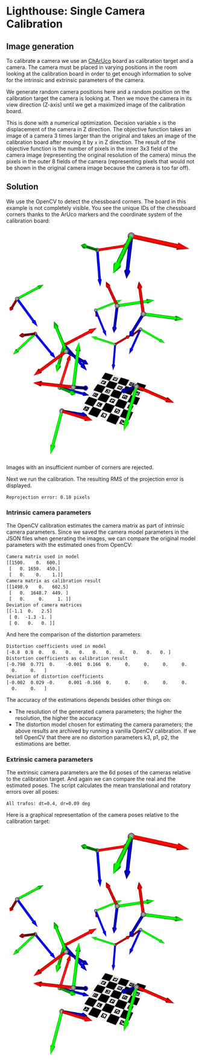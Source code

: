 # Lighthouse: Single Camera Calibration

## Image generation

To calibrate a camera we use an [ChArUco](https://docs.opencv.org/master/df/d4a/tutorial_charuco_detection.html) board as calibration target and a camera. The camera must be placed in varying positions in the room looking at the calibration board in order to get enough information to solve for the intrinsic and extrinsic parameters of the camera.

We generate random camera positions here and a random position on the calibration target the camera is looking at. Then we move the camera in its view direction (Z-axis) until we get a maximized image of the calibration board.

This is done with a numerical optimization. Decision variable `x` is the displacement of the camera in Z direction. The objective function takes an image of a camera 3 times larger than the original and takes an image of the calibration board after moving it by `x` in Z direction. The result of the objective function is the number of pixels in the inner 3x3 field of the camera image (representing the original resolution of the camera) minus the pixels in the outer 8 fields of the camera (representing pixels that would not be shown in the original camera image because the camera is too far off).

## Solution

We use the OpenCV to detect the chessboard corners. The board in this example is not completely visible. You see the unique IDs of the chessboard corners thanks to the ArUco markers and the coordinate system of the calibration board:

![](images/extrinsics.png)

Images with an insufficient number of corners are rejected.

Next we run the calibration. The resulting RMS of the projection error is displayed.

```
Reprojection error: 0.18 pixels
```

### Intrinsic camera parameters

The OpenCV calibration estimates the camera matrix as part of intrinsic camera parameters. Since we saved the camera model parameters in the JSON files when generating the images, we can compare the original model parameters with the estimated ones from OpenCV:

```
Camera matrix used in model
[[1500.    0.  600.]
 [   0. 1650.  450.]
 [   0.    0.    1.]]
Camera matrix as calibration result
[[1498.9    0.   602.5]
 [   0.  1648.7  449. ]
 [   0.     0.     1. ]]
Deviation of camera matrices
[[-1.1  0.   2.5]
 [ 0.  -1.3 -1. ]
 [ 0.   0.   0. ]]
```

And here the comparison of the distortion parameters:

```
Distortion coefficients used in model
[-0.8  0.8  0.   0.   0.   0.   0.   0.   0.   0.   0.   0. ]
Distortion coefficients as calibration result
[-0.798  0.771  0.    -0.001  0.166  0.     0.     0.     0.     0.
  0.     0.   ]
Deviation of distortion coefficients
[-0.002  0.029 -0.     0.001 -0.166  0.     0.     0.     0.     0.
  0.     0.   ]
```

The accuracy of the estimations depends besides other things on:

* The resolution of the generated camera parameters; the higher the resolution, the higher the accuracy
* The distortion model chosen for estimating the camera parameters; the above results are archived by running a vanilla OpenCV calibration. If we tell OpenCV that there are no distortion parameters k3, p1, p2, the estimations are better.

### Extrinsic camera parameters

The extrinsic camera parameters are the 6d poses of the cameras relative to the calibration target. And again we can compare the real and the estimated poses. The script calculates the mean translational and rotatory errors over all poses:

```
All trafos: dt=0.4, dr=0.09 deg
```

Here is a graphical representation of the camera poses relative to the calibration target:

![](images/extrinsics.png)
